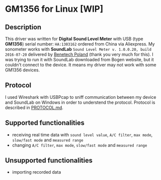 # GM1356 for Linux [WIP]

## Description
This driver was written for **Digital Sound Level Meter** with USB (type **GM1356**) serial number: `HA:1303162` ordered from China via Aliexpress. My sonometer works with **SoundLab** `Sound Level Meter v. 1.0.0.20, build 2016-07-20` delivered by [Benetech Poland](https://benetech-poland.pl/) (thank you very much for this). I was trying to run it with SoundLab downloaded from Bogen website, but it couldn't connect to the device. It means my driver may not work with some GM1356 devices.

## Protocol
I used Wireshark with USBPcap to sniff communication between my device and SoundLab on Windows in order to understend the protocol. Protocol is described in [PROTOCOL.md](PROTOCOL.md).

## Supported functionalities
* receiving real time data with `sound level value`, `A/C filter`, `max mode`, `slow/fast mode` and `measured range`
* changing `A/C filter`, `max mode`, `slow/fast mode` and `measured range`

## Unsupported functionalities
* importing recorded data
